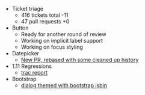 * Ticket triage
  * 416 tickets total -11
  * 47 pull requests +0
* Button
  * Ready for another round of review
  * Working on implicit label support
  * Working on focus styling
* Datepicker
  * [New PR, rebased with some cleaned up history](https://github.com/jquery/jquery-ui/pull/1281)
* 1.11 Regressions
  * [trac report](https://bugs.jqueryui.com/query?status=!closed&keywords=~regression&report=40)
* Bootstrap
  * [dialog themed with bootstrap jsbin](https://jsbin.com/hutenedo/1/edit)

